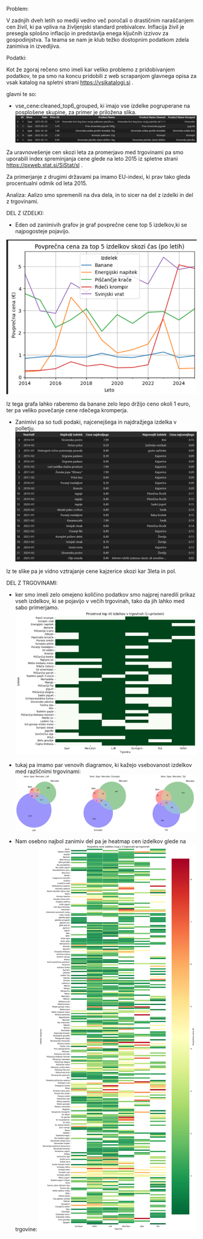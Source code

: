 Problem:

V zadnjih dveh letih so mediji vedno več poročali o drastičnim naraščanjem cen živil, ki pa vpliva na življenjski standard prebivalcev. Inflacija živil je presegla splošno inflacijo in predstavlja enega ključnih izzivov za gospodinjstva. Ta teama se nam je klub težko dostopnim podatkom zdela zanimiva in izvedljiva.

Podatki:

Kot že zgoraj rečeno smo imeli kar veliko problemo z pridobivanjem podatkov, te pa smo na koncu pridobili z web scrapanjom glavnega opisa za vsak katalog na spletni strani https://vsikatalogi.si .

glavni te so:
- vse_cene:cleaned_top6_grouped, ki imajo vse izdelke pogruperane na posplošene skupine, za primer je priložena slika.
![alt text](image.png)


Za uravnovešenje cen skozi leta za promerjavo med trgovinami pa smo uporabili index spreminjanja cene glede na leto 2015 iz spletne strani https://pxweb.stat.si/SiStat/sl .

Za primerjanje z drugimi državami pa imamo EU-indexi, ki prav tako gleda procentualni odmik od leta 2015.

Analiza:
Aalizo smo spremenili na dva dela, in to sicer na del z izdelki in del z trgovinami.

DEL Z IZDELKI:

- Eden od zanimivih grafov je graf povprečne cene top 5 izdelkov,ki se najpogosteje pojavijo.

![alt text](image-1.png)

Iz tega grafa lahko raberemo da banane zelo lepo držijo ceno okoli 1 euro, ter pa veliko povečanje cene rdečega kromperja.

- Zanimivi pa so tudi podaki, najcenejšega in najdražjega izdelka v polletju.
![alt text](image-2.png)

Iz te slike pa je vidno vztrajanje cene kajzerice skozi kar 3leta in pol.

DEL Z TRGOVINAMI:

- ker smo imeli zelo omejeno količino podatkov smo najprej naredili prikaz vseh izdelkov, ki se pojavijo v večih trgovinah, tako da jih lahko med sabo primerjamo.
![alt text](image-3.png)
- tukaj pa imamo par venovih diagramov, ki kažejo vsebovanost izdelkov med različnimi trgovinami:
![alt text](image-4.png)

- Nam osebno najbol zanimiv del pa je heatmap cen izdelkov glede na trgovine:
![alt text](image-5.png)
